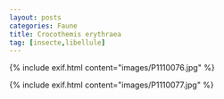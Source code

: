 ```yaml
---
layout: posts
categories: Faune
title: Crocothemis erythraea
tag: [insecte,libellule]
---
```

{% include exif.html content="images/P1110076.jpg" %}

{% include exif.html content="images/P1110077.jpg" %}